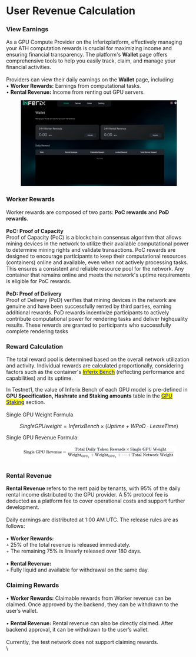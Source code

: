 # User Revenue Calculation

### View Earnings&#x20;

As a GPU Compute Provider on the Inferixplatform, effectively managing your ATH computation rewards is crucial for maximizing income and ensuring financial transparency. The platform's **Wallet** page offers comprehensive tools to help you easily track, claim, and manage your financial activities. \
\
Providers can view their daily earnings on the **Wallet** page, including: \
• **Worker Rewards:** Earnings from computational tasks. \
• **Rental Revenue:** Income from renting out GPU servers.

<figure><img src="../.gitbook/assets/IMG_2830.JPG" alt=""><figcaption></figcaption></figure>

### Worker Rewards&#x20;

Worker rewards are composed of two parts: **PoC rewards** and **PoD rewards**. \
\
**PoC: Proof of Capacity** \
Proof of Capacity (PoC) is a blockchain consensus algorithm that allows mining devices in the network to utilize their available computational power to determine mining rights and validate transactions. PoC rewards are designed to encourage participants to keep their computational resources (containers) online and available, even when not actively processing tasks. This ensures a consistent and reliable resource pool for the network. Any container that remains online and meets the network's uptime requirements is eligible for PoC rewards. \
\
**PoD: Proof of Delivery**\
Proof of Delivery (PoD) verifies that mining devices in the network are genuine and have been successfully rented by third parties, earning additional rewards. PoD rewards incentivize participants to actively contribute computational power for rendering tasks and deliver highquality results. These rewards are granted to participants who successfully complete rendering tasks

### Reward Calculation

The total reward pool is determined based on the overall network utilization and activity. Individual rewards are calculated proportionally, considering factors such as the container's [<mark style="color:blue;">Inferix Bench</mark>](../inferix-whitepaper/economic-model/inferix-bench-and-ibme/) (reflecting performance and capabilities) and its uptime.

In Testnet1, the value of Inferix Bench of each GPU model is pre-defined in **GPU Specification, Hashrate and Staking amounts** table in the [<mark style="color:blue;">GPU Staking</mark>](gpu-staking.md#gpu-specification-hashrate-and-staking-amounts) section.\
\
Single GPU Weight Formula

$$
Single GPUweight = InferixBench × (Uptime + WPoD ⋅ Lease Time)
$$

Single GPU Revenue Formula:

<figure><img src="../.gitbook/assets/Screenshot 2025-01-01 at 10.44.24.png" alt=""><figcaption></figcaption></figure>

### Rental Revenue

**Rental Revenue** refers to the rent paid by tenants, with 95% of the daily rental income distributed to the GPU provider. A 5% protocol fee is deducted as a platform fee to cover operational costs and support further development. \
\
Daily earnings are distributed at 1:00 AM UTC. The release rules are as follows:\
\
• **Worker Rewards:** \
◦ 25% of the total revenue is released immediately. \
◦ The remaining 75% is linearly released over 180 days. \
\
• **Rental Revenue:** \
◦ Fully liquid and available for withdrawal on the same day.

### Claiming Rewards

• **Worker Rewards:** Claimable rewards from Worker revenue can be claimed. Once approved by the backend, they can be withdrawn to the user’s wallet. \
\
• **Rental Revenue:** Rental revenue can also be directly claimed. After backend approval, it can be withdrawn to the user’s wallet. \
\
Currently, the test network does not support claiming rewards.\
\
